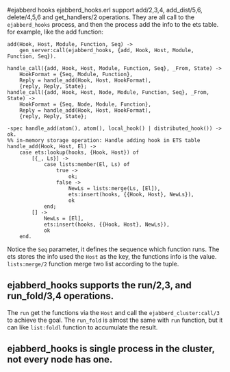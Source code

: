 #ejabberd hooks
ejabberd_hooks.erl support add/2,3,4, add_dist/5,6, delete/4,5,6 and get_handlers/2 operations. They are all call to the `ejabberd_hooks` process, and then the process add the info to the ets table.
for example, like the add function:

```
add(Hook, Host, Module, Function, Seq) ->
    gen_server:call(ejabberd_hooks, {add, Hook, Host, Module, Function, Seq}).

handle_call({add, Hook, Host, Module, Function, Seq}, _From, State) ->
    HookFormat = {Seq, Module, Function},
    Reply = handle_add(Hook, Host, HookFormat),
    {reply, Reply, State};
handle_call({add, Hook, Host, Node, Module, Function, Seq}, _From, State) ->
    HookFormat = {Seq, Node, Module, Function},
    Reply = handle_add(Hook, Host, HookFormat),
    {reply, Reply, State};

-spec handle_add(atom(), atom(), local_hook() | distributed_hook()) -> ok.
%% in-memory storage operation: Handle adding hook in ETS table
handle_add(Hook, Host, El) ->
    case ets:lookup(hooks, {Hook, Host}) of
        [{_, Ls}] ->
            case lists:member(El, Ls) of
                true ->
                    ok;
                false ->
                    NewLs = lists:merge(Ls, [El]),
                    ets:insert(hooks, {{Hook, Host}, NewLs}),
                    ok
            end;
        [] ->
            NewLs = [El],
            ets:insert(hooks, {{Hook, Host}, NewLs}),
            ok
    end.
```
Notice the `Seq` parameter, it defines the sequence which function runs.
The ets stores the info used the `Host` as the key, the functions info is the value.
`lists:merge/2` function merge two list according to the tuple.
## ejabberd_hooks supports the run/2,3, and run_fold/3,4 operations.
The `run` get the functions via the `Host` and call the `ejabberd_cluster:call/3` to achieve the goal.
The `run_fold` is almost the same with `run` function, but it can like `list:foldl` function to accumulate the result.

## ejabberd_hooks is single process in the cluster, not every node has one.
